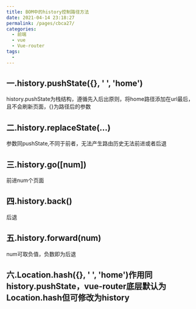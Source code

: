 ```yaml
---
title: BOM中的history控制路径方法
date: 2021-04-14 23:18:27
permalink: /pages/cbca27/
categories:
  - 前端
  - vue
  - Vue-router
tags:
  - 
---
```

## 一.history.pushState({}, ' ', 'home')

history.pushState为栈结构，遵循先入后出原则，将home路径添加在url最后，且不会刷新页面，{}为路径后的参数

## 二.history.replaceState(...)

参数同pushState,不同于前者，无法产生路由历史无法前进或者后退

## 三.history.go([num])

前进num个页面

## 四.history.back()

后退

## 五.history.forward(num)

num可取负值，负数即为后退

## 六.Location.hash({}, ' ', 'home')作用同history.pushState，vue-router底层默认为Location.hash但可修改为history

